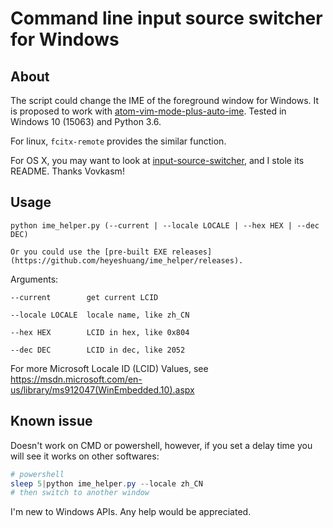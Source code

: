 # Command line input source switcher for Windows

## About

The script could change the IME of the foreground window for Windows. It is proposed to work with [atom-vim-mode-plus-auto-ime](https://github.com/xream/atom-vim-mode-plus-auto-ime). Tested in Windows 10 (15063) and Python 3.6.

For linux, `fcitx-remote` provides the similar function.

For OS X, you may want to look at [input-source-switcher](https://github.com/vovkasm/input-source-switcher), and I stole its README. Thanks Vovkasm! 

## Usage

    python ime_helper.py (--current | --locale LOCALE | --hex HEX | --dec DEC)

    Or you could use the [pre-built EXE releases](https://github.com/heyeshuang/ime_helper/releases).

Arguments:

    --current        get current LCID

    --locale LOCALE  locale name, like zh_CN

    --hex HEX        LCID in hex, like 0x804

    --dec DEC        LCID in dec, like 2052

For more Microsoft Locale ID (LCID) Values, see
https://msdn.microsoft.com/en-us/library/ms912047(WinEmbedded.10).aspx

## Known issue

Doesn't work on CMD or powershell, however, if you set a delay time you will see it works on other softwares:
```powershell
# powershell
sleep 5|python ime_helper.py --locale zh_CN
# then switch to another window
```
I'm new to Windows APIs. Any help would be appreciated.